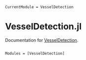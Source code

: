```@meta
CurrentModule = VesselDetection
```

# VesselDetection.jl

Documentation for [VesselDetection](https://github.com/aalling93/VesselDetection.jl).

```@index
```


```@autodocs
Modules = [VesselDetection]
```
